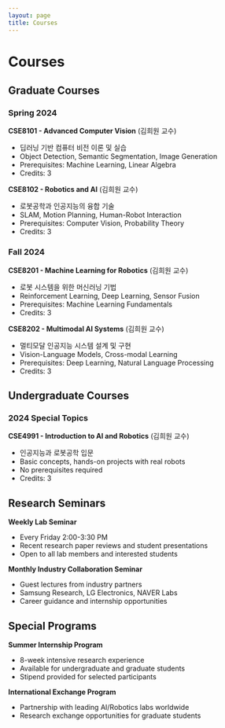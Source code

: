 ```yaml
---
layout: page
title: Courses
---
```


# Courses

## Graduate Courses

### Spring 2024

**CSE8101 - Advanced Computer Vision** (김희원 교수)
- 딥러닝 기반 컴퓨터 비전 이론 및 실습
- Object Detection, Semantic Segmentation, Image Generation
- Prerequisites: Machine Learning, Linear Algebra
- Credits: 3

**CSE8102 - Robotics and AI** (김희원 교수)
- 로봇공학과 인공지능의 융합 기술
- SLAM, Motion Planning, Human-Robot Interaction
- Prerequisites: Computer Vision, Probability Theory
- Credits: 3

### Fall 2024

**CSE8201 - Machine Learning for Robotics** (김희원 교수)
- 로봇 시스템을 위한 머신러닝 기법
- Reinforcement Learning, Deep Learning, Sensor Fusion
- Prerequisites: Machine Learning Fundamentals
- Credits: 3

**CSE8202 - Multimodal AI Systems** (김희원 교수)
- 멀티모달 인공지능 시스템 설계 및 구현
- Vision-Language Models, Cross-modal Learning
- Prerequisites: Deep Learning, Natural Language Processing
- Credits: 3

## Undergraduate Courses

### 2024 Special Topics

**CSE4991 - Introduction to AI and Robotics** (김희원 교수)
- 인공지능과 로봇공학 입문
- Basic concepts, hands-on projects with real robots
- No prerequisites required
- Credits: 3

## Research Seminars

**Weekly Lab Seminar**
- Every Friday 2:00-3:30 PM
- Recent research paper reviews and student presentations
- Open to all lab members and interested students

**Monthly Industry Collaboration Seminar**
- Guest lectures from industry partners
- Samsung Research, LG Electronics, NAVER Labs
- Career guidance and internship opportunities

## Special Programs

**Summer Internship Program**
- 8-week intensive research experience
- Available for undergraduate and graduate students
- Stipend provided for selected participants

**International Exchange Program**
- Partnership with leading AI/Robotics labs worldwide
- Research exchange opportunities for graduate students